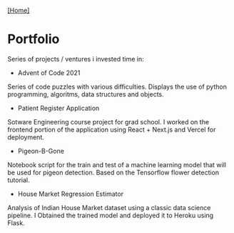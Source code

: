 [\[Home\]](../index.md) 

# Portfolio

Series of projects / ventures i invested time in:

<!-- - [Advent of code](../portfolio/aoc2021/index.md) -->
- Advent of Code 2021

Series of code puzzles with various difficulties. Displays the use of python programming, algoritms, data structures and objects.

- Patient Register Application

Sotware Engineering course project for grad school. I worked on the frontend portion of the application using React + Next.js and Vercel for deployment.

- Pigeon-B-Gone

Notebook script for the train and test of a machine learning model that will be used for pigeon detection. Based on the Tensorflow flower detection tutorial.

- House Market Regression Estimator

Analysis of Indian House Market dataset using a classic data science pipeline. I Obtained the trained model and deployed it to Heroku using Flask.